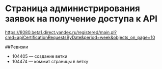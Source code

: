 # Страница администрирования заявок на получение доступа к API

https://8080.beta1.direct.yandex.ru/registered/main.pl?cmd=apiCertificationRequestsByDate&period=week&objects_on_page=10

##Ревизии
  * 104405 — создание ветки
  * 104474 — коммит страницы в ветку 
